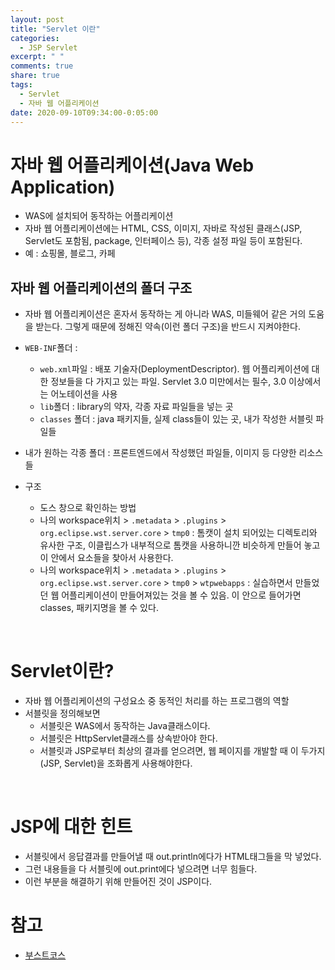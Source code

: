 ```yaml
---
layout: post
title: "Servlet 이란"
categories:
  - JSP Servlet
excerpt: " "
comments: true
share: true
tags:
  - Servlet
  - 자바 웹 어플리케이션
date: 2020-09-10T09:34:00-0:05:00
---
```


# 자바 웹 어플리케이션(Java Web Application)

- WAS에 설치되어 동작하는 어플리케이션
- 자바 웹 어플리케이션에는 HTML, CSS, 이미지, 자바로 작성된 클래스(JSP, Servlet도 포함됨, package, 인터페이스 등), 각종 설정 파일 등이 포함된다.
- 예 : 쇼핑몰, 블로그, 카페

## 자바 웹 어플리케이션의 폴더 구조

- 자바 웹 어플리케이션은 혼자서 동작하는 게 아니라 WAS, 미들웨어 같은 거의 도움을 받는다. 그렇게 때문에 정해진 약속(이런 폴더 구조)을 반드시 지켜야한다.

- `WEB-INF`폴더 :
  - `web.xml`파일 : 배포 기술자(DeploymentDescriptor). 웹 어플리케이션에 대한 정보들을 다 가지고 있는 파일. Servlet 3.0 미만에서는 필수, 3.0 이상에서는 어노테이션을 사용
  - `lib`폴더 : library의 약자, 각종 자료 파일들을 넣는 곳
  - `classes` 폴더 : java 패키지들, 실제 class들이 있는 곳, 내가 작성한 서블릿 파일들
- 내가 원하는 각종 폴더 : 프론트엔드에서 작성했던 파일들, 이미지 등 다양한 리소스 들
- 구조
  - 도스 창으로 확인하는 방법
  - 나의 workspace위치 > `.metadata` > `.plugins` > `org.eclipse.wst.server.core` > `tmp0` : 톰캣이 설치 되어있는 디렉토리와 유사한 구조, 이클립스가 내부적으로 톰캣을 사용하니깐 비슷하게 만들어 놓고 이 안에서 요소들을 찾아서 사용한다.
  - 나의 workspace위치 > `.metadata` > `.plugins` > `org.eclipse.wst.server.core` > `tmp0` > `wtpwebapps` : 실습하면서 만들었던 웹 어플리케이션이 만들어져있는 것을 볼 수 있음. 이 안으로 들어가면 classes, 패키지명을 볼 수 있다.

<br>

# Servlet이란?

- 자바 웹 어플리케이션의 구성요소 중 동적인 처리를 하는 프로그램의 역할
- 서블릿을 정의해보면
  - 서블릿은 WAS에서 동작하는 Java클래스이다.
  - 서블릿은 HttpServlet클래스를 상속받아야 한다.
  - 서블릿과 JSP로부터 최상의 결과를 얻으려면, 웹 페이지를 개발할 때 이 두가지(JSP, Servlet)을 조화롭게 사용해야한다.

<br>

# JSP에 대한 힌트

- 서블릿에서 응답결과를 만들어낼 때 out.println에다가 HTML태그들을 막 넣었다.
- 그런 내용들을 다 서블릿에 out.print에다 넣으려면 너무 힘들다.
- 이런 부분을 해결하기 위해 만들어진 것이 JSP이다.

# 참고

- [부스트코스](https://www.edwith.org/boostcourse-web/lecture/16686/)
